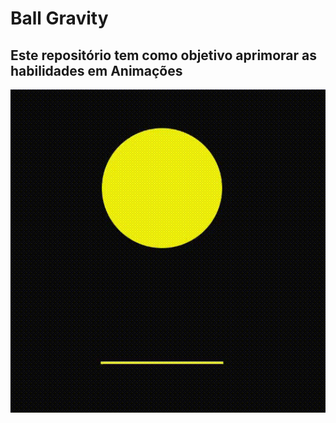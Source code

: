 # Ball Gravity
## Este repositório tem como objetivo aprimorar as habilidades em Animações


![Demonstrativo](https://raw.githubusercontent.com/patrickluizdev/ball-gravity/main/demonstrativo.gif)
